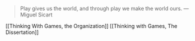 > Play gives us the world, and through play we make the world ours.
> — Miguel Sicart

[[Thinking With Games, the Organization]]
[[Thinking with Games, The Dissertation]]